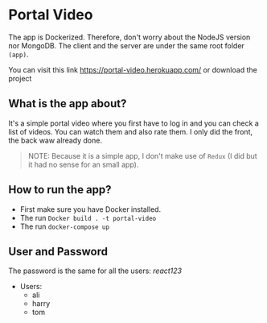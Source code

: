 # Portal Video
The app is Dockerized. Therefore, don't worry about the NodeJS version nor MongoDB. The client and the server are under the same root folder `(app)`.

You can visit this link https://portal-video.herokuapp.com/ or download the project

## What is the app about?
It's a simple portal video where you first have to log in and you can check a list of videos. You can watch them and also rate them. I only did the front, the back waw already done.

> NOTE: Because it is a simple app, I don't make use of `Redux` (I did but it had no sense for an small app).

## How to run the app?
* First make sure you have Docker installed.
* The run `Docker build . -t portal-video`
* The run `docker-compose up`


## User and Password
The password is the same for all the users: *react123*
<br>
* Users:
    * ali
    * harry
    * tom
